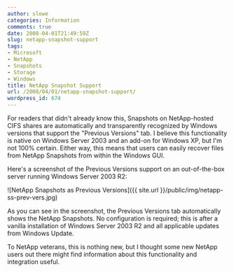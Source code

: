 ```yaml
---
author: slowe
categories: Information
comments: true
date: 2008-04-01T21:49:59Z
slug: netapp-snapshot-support
tags:
- Microsoft
- NetApp
- Snapshots
- Storage
- Windows
title: NetApp Snapshot Support
url: /2008/04/01/netapp-snapshot-support/
wordpress_id: 674
---
```


For readers that didn't already know this, Snapshots on NetApp-hosted CIFS shares are automatically and transparently recognized by Windows versions that support the "Previous Versions" tab. I believe this functionality is native on Windows Server 2003 and an add-on for Windows XP, but I'm not 100% certain. Either way, this means that users can easily recover files from NetApp Snapshots from within the Windows GUI.

Here's a screenshot of the Previous Versions support on an out-of-the-box server running Windows Server 2003 R2:

![NetApp Snapshots as Previous Versions]({{ site.url }}/public/img/netapp-ss-prev-vers.jpg)

As you can see in the screenshot, the Previous Versions tab automatically shows the NetApp Snapshots. No configuration is required; this is after a vanilla installation of Windows Server 2003 R2 and all applicable updates from Windows Update.

To NetApp veterans, this is nothing new, but I thought some new NetApp users out there might find information about this functionality and integration useful.
